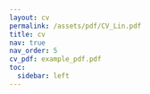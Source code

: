 ```yaml
---
layout: cv
permalink: /assets/pdf/CV_Lin.pdf
title: cv
nav: true
nav_order: 5
cv_pdf: example_pdf.pdf
toc:
  sidebar: left
---
```

